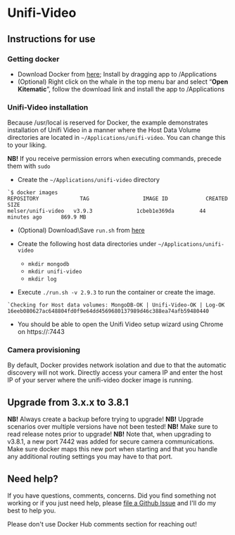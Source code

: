 # Unifi-Video


## Instructions for use

### Getting docker

- Download Docker from [here](https://www.docker.com/products/docker#/mac); Install by dragging app to /Applications
- (Optional) Right click on the whale in the top menu bar and select “**Open Kitematic**”, follow the download link and install the app to /Applications

### Unifi-Video installation

Because /usr/local is reserved for Docker, the example demonstrates installation of Unifi Video in a manner where the Host Data Volume directories are located in `~/Applications/unifi-video`. You can change this to your liking.

**NB!** If you receive permission errors when executing commands, precede them with `sudo`

- Create the `~/Applications/unifi-video` directory
    

```
`$ docker images
REPOSITORY             TAG                 IMAGE ID            CREATED             SIZE
melser/unifi-video   v3.9.3              1cbeb1e369da        44 minutes ago      869.9 MB
```

- (Optional) Download\Save `run.sh` from [here](https://raw.githubusercontent.com/exsilium/docker-unifi-video/v3.8.1/run.sh)
- Create the following host data directories under `~/Applications/unifi-video`
    - `mkdir mongodb`
    - `mkdir unifi-video`
    - `mkdir log`

- Execute `./run.sh -v 2.9.3` to run the container or create the image.

``` 
`Checking for Host data volumes: MongoDB-OK | Unifi-Video-OK | Log-OK
16eeb080627ac648804fd0f9e64dd4569680137989d46c388ea74afb59480440
```

- You should be able to open the Unifi Video setup wizard using Chrome on https://<yourIP>:7443

### Camera provisioning

By default, Docker provides network isolation and due to that the automatic discovery will not work. Directly access your camera IP and enter the host IP of your server where the unifi-video docker image is running.

## Upgrade from 3.x.x to 3.8.1

**NB!** Always create a backup before trying to upgrade!
**NB!** Upgrade scenarios over multiple versions have not been tested!
**NB!** Make sure to read release notes prior to upgrade!
**NB!** Note that, when upgrading to v3.8.1, a new port 7442 was added for secure camera communications. Make sure docker maps this new port when starting and that you handle any additional routing settings you may have to that port.


## Need help?

If you have questions, comments, concerns. Did you find something not working or if you just need help, please [file a Github Issue](https://github.com/macmedia/unifi-docker/issues) and I'll do my best to help you.

Please don't use Docker Hub comments section for reaching out!
